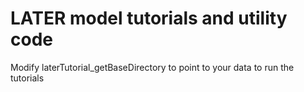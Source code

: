 # LATER model tutorials and utility code

Modify laterTutorial_getBaseDirectory to point to your data to run the tutorials